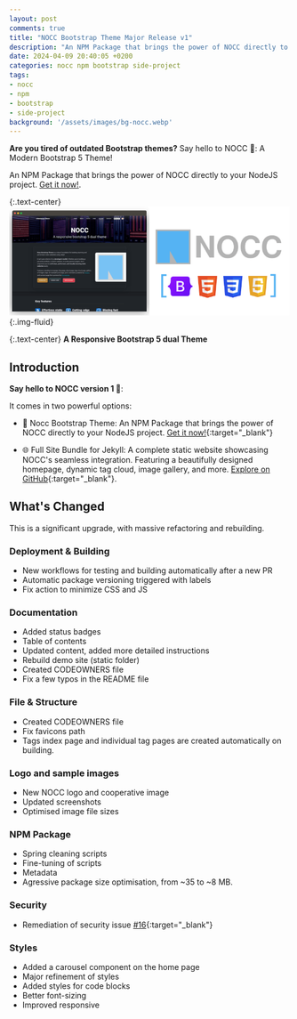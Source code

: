 ```yaml
---
layout: post
comments: true
title: "NOCC Bootstrap Theme Major Release v1"
description: "An NPM Package that brings the power of NOCC directly to your NodeJS project"
date: 2024-04-09 20:40:05 +0200
categories: nocc npm bootstrap side-project
tags:
- nocc
- npm
- bootstrap
- side-project
background: '/assets/images/bg-nocc.webp'
---
```


**Are you tired of outdated Bootstrap themes?** Say hello to NOCC 🎉: A Modern Bootstrap 5 Theme!

An NPM Package that brings the power of NOCC directly to your NodeJS project. [Get it now!](https://www.npmjs.com/package/nocc-bootstrap-theme).

{:.text-center}
![NOCC Thene](/assets/images/nocc-theme-showroom.png){:.img-fluid}

{:.text-center}
**A Responsive Bootstrap 5 dual Theme**

## Introduction

**Say hello to NOCC version 1 🎉**:

It comes in two powerful options:

- 🌟 Nocc Bootstrap Theme: An NPM Package that brings the power of NOCC directly to your NodeJS project. [Get it now!](https://www.npmjs.com/package/nocc-bootstrap-theme){:target="_blank"}

- 🌐 Full Site Bundle for Jekyll: A complete static website showcasing NOCC's seamless integration. Featuring a beautifully designed homepage, dynamic tag cloud, image gallery, and more. [Explore on GitHub](https://github.com/carlesloriente/bootstrap-theme-jekyll){:target="_blank"}.

## What's Changed

This is a significant upgrade, with massive refactoring and rebuilding.

### Deployment & Building

- New workflows for testing and building automatically after a new PR
- Automatic package versioning triggered with labels
- Fix action to minimize CSS and JS

### Documentation

- Added status badges
- Table of contents
- Updated content, added more detailed instructions
- Rebuild demo site (static folder)
- Created CODEOWNERS file
- Fix a few typos in the README file

### File & Structure

- Created CODEOWNERS file
- Fix favicons path
- Tags index page and individual tag pages are created automatically on building.

### Logo and sample images

- New NOCC logo and cooperative image
- Updated screenshots
- Optimised image file sizes

### NPM Package

- Spring cleaning scripts
- Fine-tuning of scripts
- Metadata
- Agressive package size optimisation, from ~35 to ~8 MB.

### Security

- Remediation of security issue [#16](https://github.com/carlesloriente/nocc-bootstrap-theme/issues/16){:target="_blank"}

### Styles

- Added a carousel component on the home page
- Major refinement of styles
- Added styles for code blocks
- Better font-sizing
- Improved responsive

